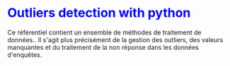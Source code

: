# <span style="color:blue">Outliers detection with python</span>
Ce référentiel contient un ensemble de méthodes de traitement de données.. Il s'agit plus précisément de la gestion des outliers, des valeurs manquantes et du traitement de la non réponse dans les données d'enquêtes.
